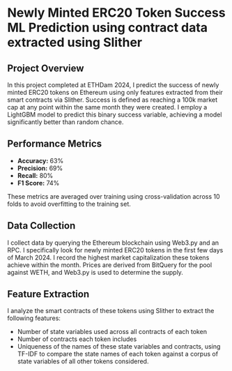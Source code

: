 # Newly Minted ERC20 Token Success ML Prediction using contract data extracted using Slither

## Project Overview
In this project completed at ETHDam 2024, I predict the success of newly minted ERC20 tokens on Ethereum using only features extracted from their smart contracts via Slither. Success is defined as reaching a 100k market cap at any point within the same month they were created. I employ a LightGBM model to predict this binary success variable, achieving a model significantly better than random chance.

## Performance Metrics
- **Accuracy:** 63%
- **Precision:** 69%
- **Recall:** 80%
- **F1 Score:** 74%

These metrics are averaged over training using cross-validation across 10 folds to avoid overfitting to the training set.

## Data Collection
I collect data by querying the Ethereum blockchain using Web3.py and an RPC. I specifically look for newly minted ERC20 tokens in the first few days of March 2024. I record the highest market capitalization these tokens achieve within the month. Prices are derived from BitQuery for the pool against WETH, and Web3.py is used to determine the supply.

## Feature Extraction
I analyze the smart contracts of these tokens using Slither to extract the following features:
- Number of state variables used across all contracts of each token
- Number of contracts each token includes
- Uniqueness of the names of these state variables and contracts, using TF-IDF to compare the state names of each token against a corpus of state variables of all other tokens considered.
